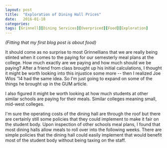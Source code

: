```yaml
---
layout: post
title:  "Exploration of Dining Hall Prices"
date:   2016-01-18
categories:
tags: [Grinnell][Dining Services][Overpriced][Food][Exploration]
---
```

<i>(Fitting that my first blog post is about food)</i>

It should come as no surprise to most Grinnellians that we are really being
stinted when it comes to the paying for our semesterly meal plans at the college.
How much exactly are we paying and how much should we be paying?
After a friend from class brought up his initial calculations, I thought it
might be worth looking into this injustice some more -- then I realized
Joe Wlos '14 had the same idea. So I'm just going to expand on some of the
things he brought up in the GUM article.

I also figured it might be worth looking at how much students at other similar
schools are paying for their meals. Similar colleges meaning small, mid-west
colleges.

I'm sure the operating costs of the dining hall are through the roof but there
are certainly still some policies that they could implement to make it fair on
the student body. Upon inspection of other schools meal plans, I found that
most dining halls allow meals to roll over into the following weeks.
There are simple policies that the dining hall could easily implement that
would benefit most of the student body without being taxing on the staff.
